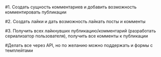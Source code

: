 #1. Создать сущность комментариев и добавить возможность комментировать публикации

#2. Создать лайки и дать возможность лайкать посты и комменты

#3. Получить всех лайкнувших публикацию/комментарий (разработать сериализатор пользователя), получить все комменты к публикации

#Делать все через API, но по желанию можно поддержать и формы с темплейтами

